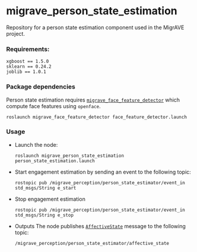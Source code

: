 # migrave_person_state_estimation
Repository for a person state estimation component used in the MigrAVE project.

### Requirements:
```
xgboost == 1.5.0
sklearn == 0.24.2
joblib == 1.0.1
```

### Package dependencies
Person state estimation requires [`migrave_face_feature_detector`](https://github.com/migrave/migrave_perception/tree/main/migrave_face_feature_detector) which compute face features using `openface`.
  ```
  roslaunch migrave_face_feature_detector face_feature_detector.launch
  ```

### Usage
* Launch the node:
  
  ```
  roslaunch migrave_person_state_estimation person_state_estimation.launch
  ```

* Start engagement estimation by sending an event to the following topic:

  ```
  rostopic pub /migrave_perception/person_state_estimator/event_in std_msgs/String e_start
  ```

* Stop engagement estimation

  ```
  rostopic pub /migrave_perception/person_state_estimator/event_in std_msgs/String e_stop
  ```

* Outputs
  The node publishes [`AffectiveState`](https://github.com/migrave/migrave_ros_msgs/blob/main/person_state/AffectiveState.msg) message to the following topic:
  ```
  /migrave_perception/person_state_estimator/affective_state
  ```